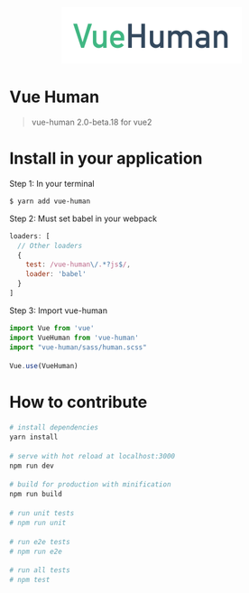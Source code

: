 <p align="center"><img width="320" src="docs/vue-human.jpg"></p>

# Vue Human

> vue-human 2.0-beta.18
> for vue2

# Install in your application

Step 1: In your terminal

``` bash
$ yarn add vue-human
```

Step 2: Must set babel in your webpack

``` javascript
loaders: [
  // Other loaders
  {
    test: /vue-human\/.*?js$/,
    loader: 'babel'
  }
]
```

Step 3: Import vue-human

``` javascript
import Vue from 'vue'
import VueHuman from 'vue-human'
import "vue-human/sass/human.scss"

Vue.use(VueHuman)
```

# How to contribute

``` bash
# install dependencies
yarn install

# serve with hot reload at localhost:3000
npm run dev

# build for production with minification
npm run build

# run unit tests
# npm run unit

# run e2e tests
# npm run e2e

# run all tests
# npm test
```
